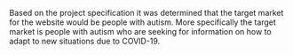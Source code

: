 Based on the project specification it was determined that the target market for the website would be people with autism. More specifically the target market is people with autism who are seeking for information on how to adapt to new situations due to COVID-19. 